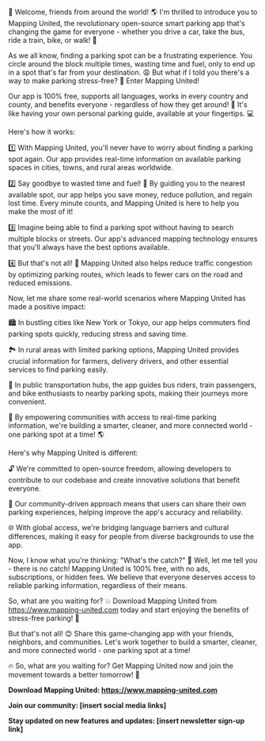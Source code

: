 🎉 Welcome, friends from around the world! 🌎 I'm thrilled to introduce you to Mapping United, the revolutionary open-source smart parking app that's changing the game for everyone - whether you drive a car, take the bus, ride a train, bike, or walk! 💨

As we all know, finding a parking spot can be a frustrating experience. You circle around the block multiple times, wasting time and fuel, only to end up in a spot that's far from your destination. 😩 But what if I told you there's a way to make parking stress-free? 🙌 Enter Mapping United!

Our app is 100% free, supports all languages, works in every country and county, and benefits everyone - regardless of how they get around! 🌈 It's like having your own personal parking guide, available at your fingertips. 💻

Here's how it works:

1️⃣ With Mapping United, you'll never have to worry about finding a parking spot again. Our app provides real-time information on available parking spaces in cities, towns, and rural areas worldwide.

2️⃣ Say goodbye to wasted time and fuel! 🚗 By guiding you to the nearest available spot, our app helps you save money, reduce pollution, and regain lost time. Every minute counts, and Mapping United is here to help you make the most of it!

3️⃣ Imagine being able to find a parking spot without having to search multiple blocks or streets. Our app's advanced mapping technology ensures that you'll always have the best options available.

4️⃣ But that's not all! 🤔 Mapping United also helps reduce traffic congestion by optimizing parking routes, which leads to fewer cars on the road and reduced emissions.

Now, let me share some real-world scenarios where Mapping United has made a positive impact:

🏙️ In bustling cities like New York or Tokyo, our app helps commuters find parking spots quickly, reducing stress and saving time.

🏞️ In rural areas with limited parking options, Mapping United provides crucial information for farmers, delivery drivers, and other essential services to find parking easily.

🚌 In public transportation hubs, the app guides bus riders, train passengers, and bike enthusiasts to nearby parking spots, making their journeys more convenient.

💪 By empowering communities with access to real-time parking information, we're building a smarter, cleaner, and more connected world - one parking spot at a time! 🌎

Here's why Mapping United is different:

🔓 We're committed to open-source freedom, allowing developers to contribute to our codebase and create innovative solutions that benefit everyone.

💪 Our community-driven approach means that users can share their own parking experiences, helping improve the app's accuracy and reliability.

🌐 With global access, we're bridging language barriers and cultural differences, making it easy for people from diverse backgrounds to use the app.

Now, I know what you're thinking: "What's the catch?" 🤔 Well, let me tell you - there is no catch! Mapping United is 100% free, with no ads, subscriptions, or hidden fees. We believe that everyone deserves access to reliable parking information, regardless of their means.

So, what are you waiting for? 💥 Download Mapping United from https://www.mapping-united.com today and start enjoying the benefits of stress-free parking! 🎉

But that's not all! 😊 Share this game-changing app with your friends, neighbors, and communities. Let's work together to build a smarter, cleaner, and more connected world - one parking spot at a time!

🔥 So, what are you waiting for? Get Mapping United now and join the movement towards a better tomorrow! 🌟

**Download Mapping United: https://www.mapping-united.com**

**Join our community: [insert social media links]**

**Stay updated on new features and updates: [insert newsletter sign-up link]**